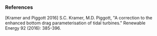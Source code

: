 ### References

[Kramer and Piggott 2016] S.C. Kramer, M.D. Piggott, "A correction to the enhanced bottom drag
parameterisation of tidal turbines." Renewable Energy 92 (2016): 385-396.
